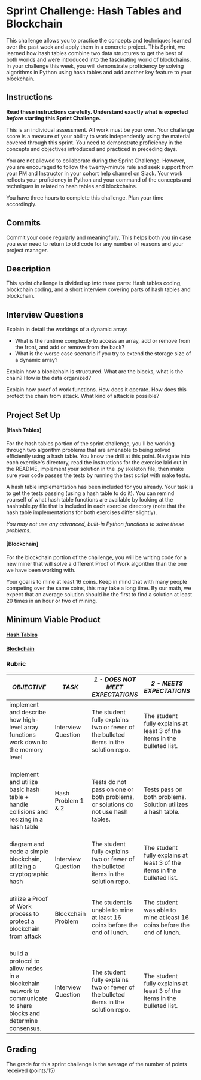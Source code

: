 # Sprint Challenge: Hash Tables and Blockchain

This challenge allows you to practice the concepts and techniques learned over the past week and apply them in a concrete project. This Sprint, we learned how hash tables combine two data structures to get the best of both worlds and were introduced into the fascinating world of blockchains. In your challenge this week, you will demonstrate proficiency by solving algorithms in Python using hash tables and add another key feature to your blockchain.

## Instructions

**Read these instructions carefully. Understand exactly what is expected _before_ starting this Sprint Challenge.**

This is an individual assessment. All work must be your own. Your challenge score is a measure of your ability to work independently using the material covered through this sprint. You need to demonstrate proficiency in the concepts and objectives introduced and practiced in preceding days.

You are not allowed to collaborate during the Sprint Challenge. However, you are encouraged to follow the twenty-minute rule and seek support from your PM and Instructor in your cohort help channel on Slack. Your work reflects your proficiency in Python and your command of the concepts and techniques in related to hash tables and blockchains.

You have three hours to complete this challenge. Plan your time accordingly.

## Commits

Commit your code regularly and meaningfully. This helps both you (in case you ever need to return to old code for any number of reasons and your project manager.

## Description

This sprint challenge is divided up into three parts:  Hash tables coding, blockchain coding, and a short interview covering parts of hash tables and blockchain.

## Interview Questions

Explain in detail the workings of a dynamic array:
* What is the runtime complexity to access an array, add or remove from the front, and add or remove from the back?
* What is the worse case scenario if you try to extend the storage size of a dynamic array?

Explain how a blockchain is structured. What are the blocks, what is the chain? How is the data organized?

Explain how proof of work functions. How does it operate. How does this protect the chain from attack. What kind of attack is possible?

## Project Set Up

#### [Hash Tables]

For the hash tables portion of the sprint challenge, you'll be working through two algorithm problems that are amenable to being solved efficiently using a hash table. You know the drill at this point. Navigate into each exercise's directory, read the instructions for the exercise laid out in the README, implement your solution in the .py skeleton file, then make sure your code passes the tests by running the test script with make tests.

A hash table implementation has been included for you already. Your task is to get the tests passing (using a hash table to do it). You can remind yourself of what hash table functions are available by looking at the hashtable.py file that is included in each exercise directory (note that the hash table implementations for both exercises differ slightly).

*You may not use any advanced, built-in Python functions to solve these problems.*

#### [Blockchain]

For the blockchain portion of the challenge, you will be writing code for a new miner that will solve a different Proof of Work algorithm than the one we have been working with.

Your goal is to mine at least 16 coins.  Keep in mind that with many people competing over the same coins, this may take a long time.  By our math, we expect that an average solution should be the first to find a solution at least 20 times in an hour or two of mining.

## Minimum Viable Product

#### [Hash Tables](https://github.com/LambdaSchool/Sprint-Challenge--Hash-BC/tree/master/hashtables)

#### [Blockchain](https://github.com/LambdaSchool/Sprint-Challenge--Hash-BC/tree/master/blockchain)


### Rubric

| *OBJECTIVE*																									 | *TASK*			 | *1 - DOES NOT MEET EXPECTATIONS*																							| *2 - MEETS EXPECTATIONS*																									   | *3 - EXCEEDS EXPECTATIONS																															 |
|-----------------------------------------------------------------------------------------------------------------|--------------------|-----------------------------------------------------------------------------------------------------------------------------|--------------------------------------------------------------------------------------------------------------------------------|-------------------------------------------------------------------------------------------------------------------------------------------------------|
| implement and describe how high-level array functions work down to the memory level							 | Interview Question | The student fully explains two or fewer of the bulleted items in the solution repo\. | The student fully explains at least 3 of the items in the bulleted list\.								| The student fully explains 4 or more items from the bulleted list\.		   |
| implement and utilize basic hash table + handle collisions and resizing in a hash table						 | Hash Problem 1 & 2 | Tests do not pass on one or both problems, or solutions do not use hash tables.											 | Tests pass on both problems.  Solution utilizes a hash table.																  | Tests pass on on both problems with solutions utilizing hash tables, linear runtime complexity, no flake8 complaints.								 |
| diagram and code a simple blockchain, utilizing a cryptographic hash											| Interview Question | The student fully explains two or fewer of the bulleted items in the solution repo\. | The student fully explains at least 3 of the items in the bulleted list\.								| The student fully explains 4 or more items from the bulleted list\.		   |
| utilize a Proof of Work process to protect a blockchain from attack											 | Blockchain Problem | The student is unable to mine at least 16 coins before the end of lunch.															   | The student was able to mine at least 16 coins before the end of lunch.																   | The student presented a unique solution that was able to mine more than 1000 coins before the end of lunch.											|
| build a protocol to allow nodes in a blockchain network to communicate to share blocks and determine consensus. | Interview Question | The student fully explains two or fewer of the bulleted items in the solution repo\. | The student fully explains at least 3 of the items in the bulleted list\.								| The student fully explains 4 or more items from the bulleted list\.		   |

## Grading
The grade for this sprint challenge is the average of the number of points received (points/15)
